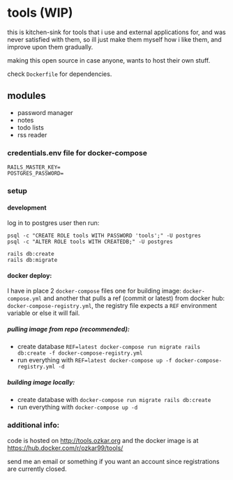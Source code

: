 # tools (WIP)

this is kitchen-sink for tools that i use and external applications for, and was never satisfied with them,
so ill just make them myself how i like them, and improve upon them gradually.

making this open source in case anyone, wants to host their own stuff.

check `Dockerfile` for dependencies.

## modules

- password manager
- notes
- todo lists
- rss reader

### credentials.env file for docker-compose
```
RAILS_MASTER_KEY=
POSTGRES_PASSWORD=
```

### setup

#### development

log in to postgres user then run:
```shell
psql -c "CREATE ROLE tools WITH PASSWORD 'tools';" -U postgres
psql -c "ALTER ROLE tools WITH CREATEDB;" -U postgres

rails db:create
rails db:migrate
```

#### docker deploy:
I have in place 2 `docker-compose` files one for building image: `docker-compose.yml` and another that pulls a ref (commit or latest) from docker hub: `docker-compose-registry.yml`, the registry file expects a `REF` environment variable or else it will fail.

##### pulling image from repo (recommended):
- create database `REF=latest docker-compose run migrate rails db:create -f docker-compose-registry.yml`
- run everything with `REF=latest docker-compose up -f docker-compose-registry.yml -d`

##### building image locally:
- create database with `docker-compose run migrate rails db:create`
- run everything with `docker-compose up -d`


### additional info:
code is hosted on <http://tools.ozkar.org> and the docker image is at <https://hub.docker.com/r/ozkar99/tools/>

send me an email or something if you want an account since registrations are currently closed.